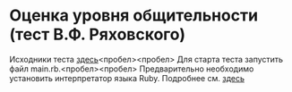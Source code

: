 # Оценка уровня общительности (тест В.Ф. Ряховского)
Исходники теста [здесь](http://psylist.net/praktikum/00003.htm)<пробел><пробел>
Для старта теста запустить файл main.rb.<пробел><пробел>
Предварительно необходимо установить интерпретатор языка Ruby. Подробнее см. [здесь](http://goodprogrammer.ru/rails-winter-18/lessons/02-setup-ruby "Хороший программист")

